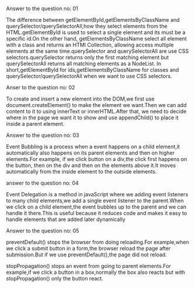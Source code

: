  Answer to the question no: 01

The difference between getElementById,getElementsByClassName and querySelector/querySelectorAll,how they select elements from the HTML.getElementById is used to select a single element and its must be a specific id.On the other hand, getElementsByClassName select all element with a class and returns an HTMl Collection, allowing access multiple elements at the same time.querySelector and querySelectorAll are use CSS selectors.querySelector returns only the first matching element but querySelectorAll returns all matching elements as a NodeList. In short,getElementById for ids,getElementsByClassName for classes and querySelector/querySelectorAll when we want to use CSS selectors. 


Anser to the question no: 02

To create and insert a new element into the DOM,we first use document.createElement() to make the element we want.Then we can add content to it to using innerText or innerHTML.After that, we need to decide where in the page we want it to show and use appendChild() to place it inside a parent element.

Answer to the question no: 03

Event Bubbling is a process when a event happens on a child element,it automatically also happens on its parent elements and then on higher elements.For example, if we click button on a div,the click first happens on the button, then on the div and then on the elements above it.It moves automatically from the inside element to the outside elements.

answer to the question no: 04

Event Delegation is a method in javaScript where we adding event listeners to many child elements,we add a single event listener to the parent.When we click on a child element,the event bubbles up to the parent and we can handle it there.This is useful because it reduces code and makes it easy to handle elements that are added later dynamically

Answer to the question no: 05 

preventDefault() stops the browser from doing reloading.For example,when we click a submit button in a form,the browser reload the page after submission.But if we use preventDefault(),the page did not reload.

stopPropagation() stops an event from going to parent elements.For example,if we click a button in a box,normally the box also reacts but with stopPropagation() only the button react.